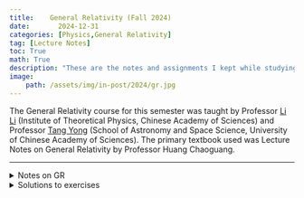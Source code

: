 ```yaml
---
title:    General Relativity (Fall 2024)
date:       2024-12-31
categories: [Physics,General Relativity]
tag: [Lecture Notes]
toc: True
math: True
description: "These are the notes and assignments I kept while studying General Relativity during the Fall 2024 semester."
image: 
    path: /assets/img/in-post/2024/gr.jpg
---
```


The General Relativity course for this semester was taught by Professor [Li Li](https://people.ucas.ac.cn/~liliphysics) (Institute of Theoretical Physics, Chinese Academy of Sciences) and Professor [Tang Yong](https://people.ucas.ac.cn/~yongtang) (School of Astronomy and Space Science, University of Chinese Academy of Sciences). The primary textbook used was Lecture Notes on General Relativity by Professor Huang Chaoguang.



---

<details class="details-block" markdown="1">
<summary> Notes on GR</summary>
<iframe src="/assets/PDF/广相24秋.pdf" width="100%" height='800'></iframe>
</details>

<details class="details-block" markdown="1">
<summary> Solutions to exercises </summary>
<iframe src="/assets/PDF/gr-homework.pdf" width="100%" height='800'></iframe>
</details>



